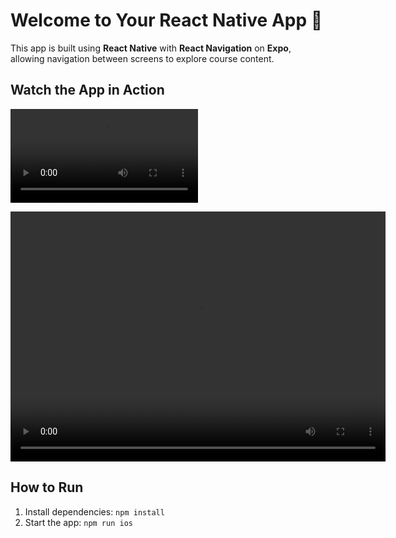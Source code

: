 # Welcome to Your React Native App 🎉

This app is built using **React Native** with **React Navigation** on **Expo**, allowing navigation between screens to explore course content.

## Watch the App in Action

![Watch the video](https://github.com/rd39257n/CS641_RanjithaDurgasi/blob/main/assignment3/video/demo.MP4)

<video src="https://github.com/rd39257n/CS641_RanjithaDurgasi/blob/main/assignment3/video/demo.MP4" controls="controls" width="600" height="400">
    Your browser does not support the video tag.
</video>

## How to Run

1. Install dependencies: `npm install`
2. Start the app: `npm run ios`
